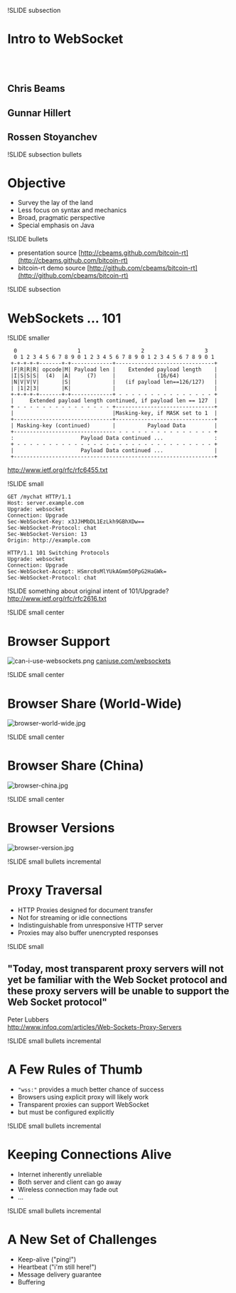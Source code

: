 !SLIDE subsection
# Intro to WebSocket
<br><br>
## Chris Beams
## Gunnar Hillert
## Rossen Stoyanchev

!SLIDE subsection bullets
# Objective

* Survey the lay of the land
* Less focus on syntax and mechanics
* Broad, pragmatic perspective
* Special emphasis on Java

!SLIDE bullets
* presentation source [http://cbeams.github.com/bitcoin-rt](http://cbeams.github.com/bitcoin-rt)
* bitcoin-rt demo source [http://github.com/cbeams/bitcoin-rt](http://github.com/cbeams/bitcoin-rt)

!SLIDE subsection
# WebSockets ... 101

!SLIDE smaller

      0                   1                   2                   3
      0 1 2 3 4 5 6 7 8 9 0 1 2 3 4 5 6 7 8 9 0 1 2 3 4 5 6 7 8 9 0 1
     +-+-+-+-+-------+-+-------------+-------------------------------+
     |F|R|R|R| opcode|M| Payload len |    Extended payload length    |
     |I|S|S|S|  (4)  |A|     (7)     |             (16/64)           |
     |N|V|V|V|       |S|             |   (if payload len==126/127)   |
     | |1|2|3|       |K|             |                               |
     +-+-+-+-+-------+-+-------------+ - - - - - - - - - - - - - - - +
     |     Extended payload length continued, if payload len == 127  |
     + - - - - - - - - - - - - - - - +-------------------------------+
     |                               |Masking-key, if MASK set to 1  |
     +-------------------------------+-------------------------------+
     | Masking-key (continued)       |          Payload Data         |
     +-------------------------------- - - - - - - - - - - - - - - - +
     :                     Payload Data continued ...                :
     + - - - - - - - - - - - - - - - - - - - - - - - - - - - - - - - +
     |                     Payload Data continued ...                |
     +---------------------------------------------------------------+

http://www.ietf.org/rfc/rfc6455.txt

!SLIDE small

    GET /mychat HTTP/1.1
    Host: server.example.com
    Upgrade: websocket
    Connection: Upgrade
    Sec-WebSocket-Key: x3JJHMbDL1EzLkh9GBhXDw==
    Sec-WebSocket-Protocol: chat
    Sec-WebSocket-Version: 13
    Origin: http://example.com

    HTTP/1.1 101 Switching Protocols
    Upgrade: websocket
    Connection: Upgrade
    Sec-WebSocket-Accept: HSmrc0sMlYUkAGmm5OPpG2HaGWk=
    Sec-WebSocket-Protocol: chat

!SLIDE
something about original intent of 101/Upgrade?
http://www.ietf.org/rfc/rfc2616.txt

!SLIDE small center
# Browser Support
![can-i-use-websockets.png](can-i-use-websockets.png)
<a href="http://caniuse.com/websockets">caniuse.com/websockets</a>

!SLIDE small center
# Browser Share (World-Wide)
![browser-world-wide.jpg](browser-world-wide.jpg)

!SLIDE small center
# Browser Share (China)
![browser-china.jpg](browser-china.jpg)

!SLIDE small center
# Browser Versions
![browser-version.jpg](browser-versions.jpg)

!SLIDE small bullets incremental
# Proxy Traversal
* HTTP Proxies designed for document transfer
* Not for streaming or idle connections
* Indistinguishable from unresponsive HTTP server
* Proxies may also buffer unencrypted responses

!SLIDE small
## "Today, most transparent proxy servers will not yet be familiar with the Web Socket protocol and these proxy servers will be unable to support the Web Socket protocol"
Peter Lubbers
<br>
<a href="http://www.infoq.com/articles/Web-Sockets-Proxy-Servers">
  http://www.infoq.com/articles/Web-Sockets-Proxy-Servers</a>

!SLIDE small bullets incremental
# A Few Rules of Thumb
* `"wss:"` provides a much better chance of success
* Browsers using explicit proxy will likely work
* Transparent proxies can support WebSocket
* but must be configured explicitly

!SLIDE small bullets incremental
# Keeping Connections Alive
* Internet inherently unreliable
* Both server and client can go away
* Wireless connection may fade out
* ...

!SLIDE small bullets incremental
# A New Set of Challenges
* Keep-alive ("ping!")
* Heartbeat ("i'm still here!")
* Message delivery guarantee
* Buffering



